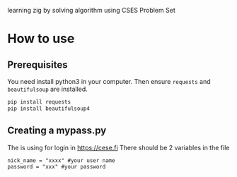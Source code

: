 learning zig by solving algorithm using CSES Problem Set
# How to use
## Prerequisites
You need install python3 in your computer.
Then ensure  `requests` and `beautifulsoup` are installed.
```sh
pip install requests
pip install beautifulsoup4
```

## Creating a mypass.py
The is using for login in https://cese.fi
There should be 2 variables in the file
```python3
nick_name = "xxxx" #your user name 
password = "xxx" #your password
```